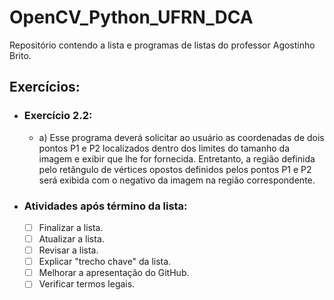 # OpenCV_Python_UFRN_DCA
Repositório contendo a lista e programas de listas do professor Agostinho Brito.

## Exercícios:
- ### Exercício 2.2:
  - a) Esse programa deverá solicitar ao usuário as coordenadas de dois pontos P1 e P2 localizados dentro dos limites do tamanho da imagem e exibir que lhe for fornecida. Entretanto, a região definida pelo retângulo de vértices opostos definidos pelos pontos P1 e P2 será exibida com o negativo da imagem na região correspondente.

- ### Atividades após término da lista:
    - [ ] Finalizar a lista.
    - [ ] Atualizar a lista.
    - [ ] Revisar a lista.
    - [ ] Explicar "trecho chave" da lista.
    - [ ] Melhorar a apresentação do GitHub.
    - [ ] Verificar termos legais.
